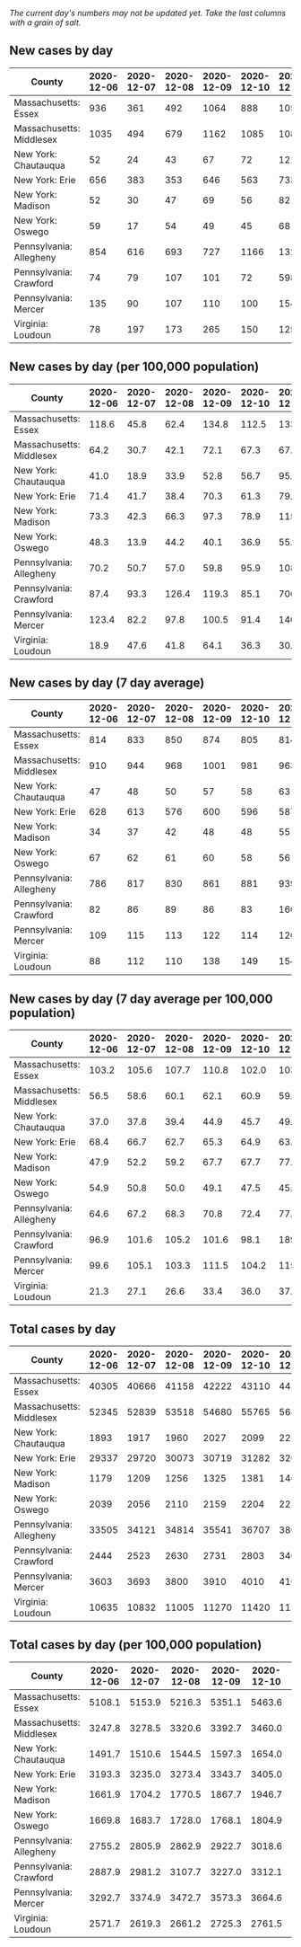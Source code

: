 _The current day's numbers may not be updated yet. Take the last columns with a grain of salt._
## New cases by day

| County | 2020-12-06 | 2020-12-07 | 2020-12-08 | 2020-12-09 | 2020-12-10 | 2020-12-11 | 2020-12-12 |
| --- | --- | --- | --- | --- | --- | --- | --- |
| Massachusetts: Essex | 936 | 361 | 492 | 1064 | 888 | 1053 | 887 |
| Massachusetts: Middlesex | 1035 | 494 | 679 | 1162 | 1085 | 1085 | 1097 |
| New York: Chautauqua | 52 | 24 | 43 | 67 | 72 | 121 | 51 |
| New York: Erie | 656 | 383 | 353 | 646 | 563 | 733 | 474 |
| New York: Madison | 52 | 30 | 47 | 69 | 56 | 82 | 42 |
| New York: Oswego | 59 | 17 | 54 | 49 | 45 | 68 | 63 |
| Pennsylvania: Allegheny | 854 | 616 | 693 | 727 | 1166 | 1322 | 1198 |
| Pennsylvania: Crawford | 74 | 79 | 107 | 101 | 72 | 598 | 165 |
| Pennsylvania: Mercer | 135 | 90 | 107 | 110 | 100 | 154 | 128 |
| Virginia: Loudoun | 78 | 197 | 173 | 265 | 150 | 125 | 164 |

## New cases by day (per 100,000 population)

| County | 2020-12-06 | 2020-12-07 | 2020-12-08 | 2020-12-09 | 2020-12-10 | 2020-12-11 | 2020-12-12 |
| --- | --- | --- | --- | --- | --- | --- | --- |
| Massachusetts: Essex | 118.6 | 45.8 | 62.4 | 134.8 | 112.5 | 133.5 | 112.4 |
| Massachusetts: Middlesex | 64.2 | 30.7 | 42.1 | 72.1 | 67.3 | 67.3 | 68.1 |
| New York: Chautauqua | 41.0 | 18.9 | 33.9 | 52.8 | 56.7 | 95.3 | 40.2 |
| New York: Erie | 71.4 | 41.7 | 38.4 | 70.3 | 61.3 | 79.8 | 51.6 |
| New York: Madison | 73.3 | 42.3 | 66.3 | 97.3 | 78.9 | 115.6 | 59.2 |
| New York: Oswego | 48.3 | 13.9 | 44.2 | 40.1 | 36.9 | 55.7 | 51.6 |
| Pennsylvania: Allegheny | 70.2 | 50.7 | 57.0 | 59.8 | 95.9 | 108.7 | 98.5 |
| Pennsylvania: Crawford | 87.4 | 93.3 | 126.4 | 119.3 | 85.1 | 706.6 | 195.0 |
| Pennsylvania: Mercer | 123.4 | 82.2 | 97.8 | 100.5 | 91.4 | 140.7 | 117.0 |
| Virginia: Loudoun | 18.9 | 47.6 | 41.8 | 64.1 | 36.3 | 30.2 | 39.7 |

## New cases by day (7 day average)

| County | 2020-12-06 | 2020-12-07 | 2020-12-08 | 2020-12-09 | 2020-12-10 | 2020-12-11 | 2020-12-12 |
| --- | --- | --- | --- | --- | --- | --- | --- |
| Massachusetts: Essex | 814 | 833 | 850 | 874 | 805 | 814 | 812 |
| Massachusetts: Middlesex | 910 | 944 | 968 | 1001 | 981 | 963 | 948 |
| New York: Chautauqua | 47 | 48 | 50 | 57 | 58 | 63 | 61 |
| New York: Erie | 628 | 613 | 576 | 600 | 596 | 587 | 544 |
| New York: Madison | 34 | 37 | 42 | 48 | 48 | 55 | 54 |
| New York: Oswego | 67 | 62 | 61 | 60 | 58 | 56 | 51 |
| Pennsylvania: Allegheny | 786 | 817 | 830 | 861 | 881 | 939 | 939 |
| Pennsylvania: Crawford | 82 | 86 | 89 | 86 | 83 | 160 | 171 |
| Pennsylvania: Mercer | 109 | 115 | 113 | 122 | 114 | 126 | 118 |
| Virginia: Loudoun | 88 | 112 | 110 | 138 | 149 | 154 | 165 |

## New cases by day (7 day average per 100,000 population)

| County | 2020-12-06 | 2020-12-07 | 2020-12-08 | 2020-12-09 | 2020-12-10 | 2020-12-11 | 2020-12-12 |
| --- | --- | --- | --- | --- | --- | --- | --- |
| Massachusetts: Essex | 103.2 | 105.6 | 107.7 | 110.8 | 102.0 | 103.2 | 102.9 |
| Massachusetts: Middlesex | 56.5 | 58.6 | 60.1 | 62.1 | 60.9 | 59.8 | 58.8 |
| New York: Chautauqua | 37.0 | 37.8 | 39.4 | 44.9 | 45.7 | 49.6 | 48.1 |
| New York: Erie | 68.4 | 66.7 | 62.7 | 65.3 | 64.9 | 63.9 | 59.2 |
| New York: Madison | 47.9 | 52.2 | 59.2 | 67.7 | 67.7 | 77.5 | 76.1 |
| New York: Oswego | 54.9 | 50.8 | 50.0 | 49.1 | 47.5 | 45.9 | 41.8 |
| Pennsylvania: Allegheny | 64.6 | 67.2 | 68.3 | 70.8 | 72.4 | 77.2 | 77.2 |
| Pennsylvania: Crawford | 96.9 | 101.6 | 105.2 | 101.6 | 98.1 | 189.1 | 202.1 |
| Pennsylvania: Mercer | 99.6 | 105.1 | 103.3 | 111.5 | 104.2 | 115.1 | 107.8 |
| Virginia: Loudoun | 21.3 | 27.1 | 26.6 | 33.4 | 36.0 | 37.2 | 39.9 |

## Total cases by day

| County | 2020-12-06 | 2020-12-07 | 2020-12-08 | 2020-12-09 | 2020-12-10 | 2020-12-11 | 2020-12-12 |
| --- | --- | --- | --- | --- | --- | --- | --- |
| Massachusetts: Essex | 40305 | 40666 | 41158 | 42222 | 43110 | 44163 | 45050 |
| Massachusetts: Middlesex | 52345 | 52839 | 53518 | 54680 | 55765 | 56850 | 57947 |
| New York: Chautauqua | 1893 | 1917 | 1960 | 2027 | 2099 | 2220 | 2271 |
| New York: Erie | 29337 | 29720 | 30073 | 30719 | 31282 | 32015 | 32489 |
| New York: Madison | 1179 | 1209 | 1256 | 1325 | 1381 | 1463 | 1505 |
| New York: Oswego | 2039 | 2056 | 2110 | 2159 | 2204 | 2272 | 2335 |
| Pennsylvania: Allegheny | 33505 | 34121 | 34814 | 35541 | 36707 | 38029 | 39227 |
| Pennsylvania: Crawford | 2444 | 2523 | 2630 | 2731 | 2803 | 3401 | 3566 |
| Pennsylvania: Mercer | 3603 | 3693 | 3800 | 3910 | 4010 | 4164 | 4292 |
| Virginia: Loudoun | 10635 | 10832 | 11005 | 11270 | 11420 | 11545 | 11709 |

## Total cases by day (per 100,000 population)

| County | 2020-12-06 | 2020-12-07 | 2020-12-08 | 2020-12-09 | 2020-12-10 | 2020-12-11 | 2020-12-12 |
| --- | --- | --- | --- | --- | --- | --- | --- |
| Massachusetts: Essex | 5108.1 | 5153.9 | 5216.3 | 5351.1 | 5463.6 | 5597.1 | 5709.5 |
| Massachusetts: Middlesex | 3247.8 | 3278.5 | 3320.6 | 3392.7 | 3460.0 | 3527.3 | 3595.4 |
| New York: Chautauqua | 1491.7 | 1510.6 | 1544.5 | 1597.3 | 1654.0 | 1749.4 | 1789.6 |
| New York: Erie | 3193.3 | 3235.0 | 3273.4 | 3343.7 | 3405.0 | 3484.8 | 3536.4 |
| New York: Madison | 1661.9 | 1704.2 | 1770.5 | 1867.7 | 1946.7 | 2062.3 | 2121.5 |
| New York: Oswego | 1669.8 | 1683.7 | 1728.0 | 1768.1 | 1804.9 | 1860.6 | 1912.2 |
| Pennsylvania: Allegheny | 2755.2 | 2805.9 | 2862.9 | 2922.7 | 3018.6 | 3127.3 | 3225.8 |
| Pennsylvania: Crawford | 2887.9 | 2981.2 | 3107.7 | 3227.0 | 3312.1 | 4018.7 | 4213.7 |
| Pennsylvania: Mercer | 3292.7 | 3374.9 | 3472.7 | 3573.3 | 3664.6 | 3805.4 | 3922.4 |
| Virginia: Loudoun | 2571.7 | 2619.3 | 2661.2 | 2725.3 | 2761.5 | 2791.8 | 2831.4 |
